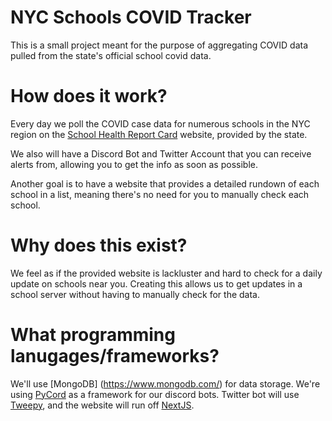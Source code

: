 # NYC Schools COVID Tracker

This is a small project meant for the purpose of aggregating COVID data pulled from the state's official school covid data.


# How does it work?

Every day we poll the COVID case data for numerous schools in the NYC region on the [School Health Report Card](https://schoolcovidreportcard.health.ny.gov/) website, provided by the state.

We also will have a Discord Bot and Twitter Account that you can  receive alerts from, allowing you to get the info as soon as possible.

Another goal is to have a website that provides a detailed rundown of each school in a list, meaning there's no need for you to manually check each school.

# Why does this exist?

We feel as if the provided website is lackluster and hard to check for a daily update on schools near you. Creating this allows us to get updates in a school server without having to manually check for the data.

# What programming lanugages/frameworks?

We'll use [MongoDB] (https://www.mongodb.com/) for data storage. We're using [PyCord](https://github.com/Pycord-Development/pycord) as a framework for our discord bots. Twitter bot will use [Tweepy](https://www.tweepy.org/), and the website will run off [NextJS](https://nextjs.org/).

